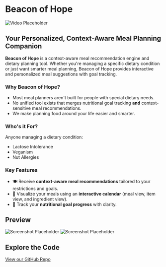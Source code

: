 # Beacon of Hope

![Video Placeholder](https://via.placeholder.com/800x450.png?text=Demo+Video+Coming+Soon)

## Your Personalized, Context-Aware Meal Planning Companion

**Beacon of Hope** is a context-aware meal recommendation engine and dietary planning tool. Whether you're managing a specific dietary condition or just want smarter meal planning, Beacon of Hope provides interactive and personalized meal suggestions with goal tracking.

### Why Beacon of Hope?
- Most meal planners aren't built for people with special dietary needs.
- No unified tool exists that merges nutritional goal tracking **and** context-sensitive meal recommendations.
- We make planning food around your life easier and smarter.

### Who's it For?
Anyone managing a dietary condition:
- Lactose Intolerance
- Veganism
- Nut Allergies

### Key Features
- 🍽️ Receive **context-aware meal recommendations** tailored to your restrictions and goals.
- 📅 Visualize your meals using an **interactive calendar** (meal view, item view, and ingredient view).
- 🎯 Track your **nutritional goal progress** with clarity.

## Preview


![Screenshot Placeholder](https://via.placeholder.com/600x400.png?text=App+Screenshot+1)
![Screenshot Placeholder](https://via.placeholder.com/600x400.png?text=App+Screenshot+2)

## Explore the Code
[View our GitHub Repo](https://github.com/placeholder)
